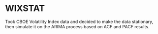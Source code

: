 # WIXSTAT
Took  CBOE  Volatility  Index data and decided to make the data stationary, then simulate it on the ARIMA process based on ACF and PACF results.
